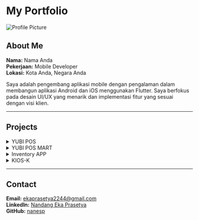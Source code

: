 # My Portfolio

![Profile Picture](https://via.placeholder.com/150) <!-- Ganti URL ini dengan foto Anda -->

## About Me
**Nama:** Nama Anda  
**Pekerjaan:** Mobile Developer  
**Lokasi:** Kota Anda, Negara Anda

Saya adalah pengembang aplikasi mobile dengan pengalaman dalam membangun aplikasi Android dan iOS menggunakan Flutter. Saya berfokus pada desain UI/UX yang menarik dan implementasi fitur yang sesuai dengan visi klien.

---

## Projects

<details>
  <summary>YUBI POS</summary> 
  
  ![Project Image](https://github.com/naneps/cv-md/blob/main/assets/yubipos-convensional.png?raw=true)

  **Deskripsi:**  
  YUBI POS adalah aplikasi Point of Sale (POS) yang dirancang khusus untuk restoran dan kafe. Aplikasi ini menyediakan fitur lengkap yang mencakup manajemen pesanan, inventaris, pelaporan penjualan, dan integrasi pembayaran. Dengan antarmuka yang user-friendly, YUBI POS membantu restoran dan kafe mengelola operasional harian dengan lebih efisien dan tepat waktu. Sistem ini berjalan di perangkat Android dan Desktop, memberikan fleksibilitas kepada pengguna untuk mengakses aplikasi dari berbagai platform.

  **Tech Stack:**
  - ![Flutter](https://img.shields.io/badge/-Flutter-02569B?logo=flutter&logoColor=white)
  - ![Dart](https://img.shields.io/badge/-Dart-0175C2?logo=dart&logoColor=white)
  - ![Laravel](https://img.shields.io/badge/-Laravel-FF2D20?logo=laravel&logoColor=white)
  - ![Firebase](https://img.shields.io/badge/-Firebase-FFCA28?logo=firebase&logoColor=white)
  
</details>



<details>
  <summary>YUBI POS MART</summary>
  
  ![Project Image](https://github.com/naneps/cv-md/blob/main/assets/yubipos-mart.png?raw=true)

  **Deskripsi:**  
  YUBI POS MART adalah aplikasi Point of Sale (POS) yang dirancang khusus untuk kebutuhan operasional minimarket dan toko retail. Aplikasi ini menawarkan fitur-fitur yang mendukung manajemen stok barang, pelacakan penjualan, integrasi sistem kasir, dan laporan keuangan yang terperinci. Dengan antarmuka yang mudah digunakan, YUBI POS MART membantu pemilik toko dalam mengelola operasional sehari-hari dengan lebih efisien dan akurat. Aplikasi ini mendukung platform Android dan Desktop.

  **Tech Stack:**
  - ![Flutter](https://img.shields.io/badge/-Flutter-02569B?logo=flutter&logoColor=white)
  - ![Dart](https://img.shields.io/badge/-Dart-0175C2?logo=dart&logoColor=white)
  - ![Laravel](https://img.shields.io/badge/-Laravel-FF2D20?logo=laravel&logoColor=white)
  - ![Firebase](https://img.shields.io/badge/-Firebase-FFCA28?logo=firebase&logoColor=white)
  
</details>


<details>
  <summary>Inventory APP</summary>
  
  ![Project Image](https://github.com/naneps/cv-md/blob/main/assets/ventoryaopp1.png?raw=true)
  ![Project Image](https://github.com/naneps/cv-md/blob/main/assets/ventoryapp2.png?raw=true)

  **Deskripsi:**  
  Inventory APP adalah aplikasi yang dirancang untuk membantu petugas dalam mengatur keluar masuknya barang di setiap toko atau stok mart yang tersebar di berbagai cabang. Aplikasi ini menawarkan fitur-fitur seperti pelacakan stok barang secara real-time, pengelolaan data barang masuk dan keluar, serta laporan inventaris yang akurat dan mudah diakses. Dengan Inventory APP, proses manajemen stok menjadi lebih efisien, mengurangi risiko kekurangan atau kelebihan stok, dan memastikan ketersediaan barang di seluruh cabang toko.

  **Tech Stack:**
  - ![Flutter](https://img.shields.io/badge/-Flutter-02569B?logo=flutter&logoColor=white)
  - ![Laravel](https://img.shields.io/badge/-Laravel-FF2D20?logo=laravel&logoColor=white)
  - ![Firebase](https://img.shields.io/badge/-Firebase-FFCA28?logo=firebase&logoColor=white)
  
</details>
<details>
  <summary>KIOS-K</summary>
  
  ![Project Image](https://via.placeholder.com/400x200) <!-- Ganti URL ini dengan gambar proyek Anda -->

  **Deskripsi:**  
  KIOS-K adalah aplikasi self-service yang dirancang untuk pemesanan minuman kopi dan non-kopi yang disiapkan oleh robot barista. Aplikasi ini memudahkan pelanggan untuk memesan minuman favorit mereka melalui antarmuka yang intuitif dan modern. KIOS-K terintegrasi langsung dengan robot barista yang akan menyiapkan minuman sesuai pesanan, serta sistem pembayaran digital untuk memproses transaksi secara cepat dan aman. Dengan KIOS-K, pengalaman pemesanan minuman menjadi lebih efisien dan otomatis, meningkatkan kenyamanan dan kepuasan pelanggan.

  **Tech Stack:**
  - ![Flutter](https://img.shields.io/badge/-Flutter-02569B?logo=flutter&logoColor=white)
  - ![Laravel](https://img.shields.io/badge/-Laravel-FF2D20?logo=laravel&logoColor=white)
  - ![Firebase](https://img.shields.io/badge/-Firebase-FFCA28?logo=firebase&logoColor=white)
  
</details>


---

## Contact

**Email:** ekaprasetya2244@gmail.com  
**LinkedIn:** [Nandang Eka Prasetya](https://linkedin.com/in/nandang-eka-prasetya)  
**GitHub:** [nanesp](https://github.com/naneps)
